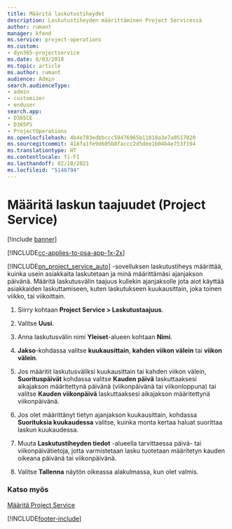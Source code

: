 ```yaml
---
title: Määritä laskutustiheydet
description: Laskutustiheyden määrittäminen Project Servicessä
author: rumant
manager: kfend
ms.service: project-operations
ms.custom:
- dyn365-projectservice
ms.date: 8/03/2018
ms.topic: article
ms.author: rumant
audience: Admin
search.audienceType:
- admin
- customizer
- enduser
search.app:
- D365CE
- D365PS
- ProjectOperations
ms.openlocfilehash: 4b4e783edbbccc59476965b11818a3e7a0517020
ms.sourcegitcommit: 418fa1fe9d605b8faccc2d5dee1b04b4e753f194
ms.translationtype: HT
ms.contentlocale: fi-FI
ms.lasthandoff: 02/10/2021
ms.locfileid: "5146794"
---
```

# <a name="set-up-invoice-frequencies-project-service"></a>Määritä laskun taajuudet (Project Service)

[!include [banner](../includes/psa-now-project-operations.md)]

[!INCLUDE[cc-applies-to-psa-app-1x-2x](../includes/cc-applies-to-psa-app-1x-2x.md)]

[!INCLUDE[pn_project_service_auto](../includes/pn-project-service-auto.md)] -sovelluksen laskutustiheys määrittää, kuinka usein asiakkaita laskutetaan ja minä määrittämäsi ajanjakson päivänä. Määritä laskutusvälin taajuus kullekin ajanjaksolle jota aiot käyttää asiakkaiden laskuttamiseen, kuten laskutukseen kuukausittain, joka toinen viikko, tai viikoittain.  
  
1.  Siirry kohtaan **Project Service > Laskutustaajuus**.  
  
2.  Valitse **Uusi**.  
  
3.  Anna laskutusvälin nimi **Yleiset**-alueen kohtaan **Nimi**.  
  
4.  **Jakso**-kohdassa valitse **kuukausittain**, **kahden viikon välein** tai **viikon välein**.  
  
5.  Jos määritit laskutusväliksi kuukausittain tai kahden viikon välein, **Suorituspäivät** kohdassa valitse **Kauden päivä** laskuttaaksesi aikajakson määritettynä päivänä (viikonpäivänä tai viikonloppuna) tai valitse **Kauden viikonpäivä** laskuttaaksesi aikajakson määritettynä viikonpäivänä.  
  
6.  Jos olet määrittänyt tietyn ajanjakson kuukausittain, kohdassa **Suorituksia kuukaudessa** valitse, kuinka monta kertaa haluat suorittaa laskun kuukaudessa.  
  
7.  Muuta **Laskutustiheyden tiedot** -alueella tarvittaessa päivä- tai viikonpäivätietoja, jotta varmistetaan lasku tuotetaan määritetyn kauden oikeana päivänä tai viikonpäivänä.  
  
8.  Valitse **Tallenna** näytön oikeassa alakulmassa, kun olet valmis.  
  
### <a name="see-also"></a>Katso myös  
 [Määritä Project Service](../psa/configure.md)


[!INCLUDE[footer-include](../includes/footer-banner.md)]